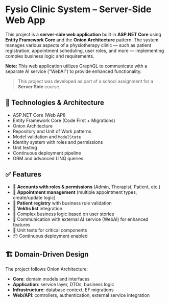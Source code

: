 # Fysio Clinic System – Server-Side Web App

This project is a **server-side web application** built in **ASP.NET Core** using **Entity Framework Core** and the **Onion Architecture** pattern.
The system manages various aspects of a physiotherapy clinic — such as patient registration, appointment scheduling, user roles, and more — implementing complex business logic and requirements.

**Note:** This web application utilizes GraphQL to communicate with a separate AI service ("WebAI") to provide enhanced functionality.

> This project was developed as part of a school assignment for a **Server Side** course.

## 🧰 Technologies & Architecture

- ASP.NET Core (Web API)
- Entity Framework Core (Code First + Migrations)
- Onion Architecture
- Repository and Unit of Work patterns
- Model validation and `ModelState`
- Identity system with roles and permissions
- Unit testing
- Continuous deployment pipeline
- ORM and advanced LINQ queries

## ✅ Features

- 🔐 **Accounts with roles & permissions** (Admin, Therapist, Patient, etc.)
- 📅 **Appointment management** (multiple appointment types, create/update logic)
- 👥 **Patient registry** with business rule validation
- 📄 **Vektis list** integration
- 🧾 Complex business logic based on user stories
- 🤝 Communication with external AI service (WebAI) for enhanced features
- 🧪 Unit tests for critical components
- 📦 Continuous deployment enabled

## 🏗️ Domain-Driven Design

The project follows Onion Architecture:
- **Core**: domain models and interfaces
- **Application**: service layer, DTOs, business logic
- **Infrastructure**: database context, EF migrations
- **Web/API**: controllers, authentication, external service integration
